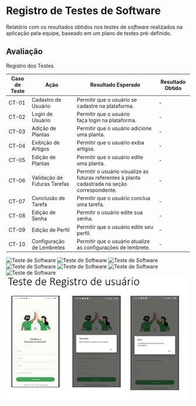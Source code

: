 # Registro de Testes de Software
Relatório com os resultados obtidos nos testes de _software_ realizados na aplicação pela equipe, baseado em um plano de testes pré-definido.

## Avaliação

Registro dos Testes

|Caso de Teste |Ação                                 |Resultado Esperado                               |Resultado Obtido                            |
|--------------|-------------------------------------|-------------------------------------------------|--------------------------------------------|
|CT-01         |Cadastro de Usuário                    |Permitir que o usuário se cadastre na plataforma.|-|
|CT-02         |Login de Usuário                     |Permitir que o usuário faça login na plataforma. |-|
|CT-03         |Adição de Plantas   |Permitir que o usuário adicione uma planta. |-|
|CT-04         |Exibição de Artigos |Permitir que o usuário exiba artigos. |-|
|CT-05         |Edição de Plantas           |Permitir que o usuário edite uma planta. |-|
|CT-06         |Validação de Futuras Tarefas    |Permitir o usuário visualize as futuras referentes à planta cadastrada na seção correspondente. |-|
|CT-07         |Conclusão de Tarefa                     |Permitir que o usuário conclua uma tarefa. |-|
|CT-08         |Edição de Senha |Permitir o usuário edite sua senha. |-|
|CT-09         |Edição de Perfil              |Permitir que o usuário edite seu perfil. |-|
|CT-10         |Configuração de Lembretes              |Permitir que o usuário atualize as configurações de lembrete. |-|

![Teste de Software](.img/testesoftware01.png)
![Teste de Software](.img/testesoftware02.png)
![Teste de Software](.img/testesoftware03.png)
![Teste de Software](.img/testesoftware04.png)
![Teste de Software](.img/testesoftware05.png)
![Teste de Software](.img/testesoftware06.png)
![Teste de Software](.img/testesoftware07.png)
![Pesquisa de satisfação de uso do software](img/testesoftware01.png)
